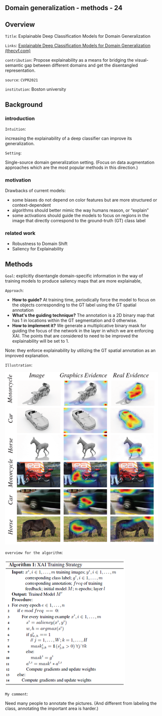 ## Domain generalization - methods - 24

## Overview

`Title`:  Explainable Deep Classification Models for Domain Generalization

`Links`: [Explainable Deep Classification Models for Domain Generalization (thecvf.com)](https://openaccess.thecvf.com/content/CVPR2021W/TCV/papers/Zunino_Explainable_Deep_Classification_Models_for_Domain_Generalization_CVPRW_2021_paper.pdf)

`contribution`: Propose explainability as a means for bridging the visual-semantic
gap between different domains and get the disentangled representation.

`source`: `CVPR2021`

`institution`: Boston university

## Background

### introduction

`Intuition`:

increasing the explainability of a deep classifier can improve its generalization.

`Setting`:

Single-source domain generalization setting. (Focus on data augmentation approaches which are the most popular methods in this direction.)

### motivation

Drawbacks of current models:

- some biases do not depend on color features but are more structured or context-dependent
- algorithms should better mimic the way humans reason, or “explain”
- some activations should guide the models to focus on regions in the image that directly correspond to the ground-truth (GT) class label

### related work

- Robustness to Domain Shift
- Saliency for Explainability

## Methods

`Goal`: explicitly disentangle domain-specific information in the way of training models to produce saliency maps that are more explainable,

`Approach`:

- **How to guide?** At training time, periodically force the model to focus on the objects corresponding to the GT label using the GT spatial annotation
- **What's the guiding technique?** The annotation is a 2D binary map that has 1 in locations within the GT segmentation and 0 otherwise.
- **How to implement it?** We generate a multiplicative binary mask for guiding the focus of the network in the layer in which we are enforcing XAI. The points that are considered to need to be improved the explainability will be set to 1.

Note: they enforce explainability by utilizing the GT spatial annotation as an improved explanation.

`Illustration`:

![image-20230311155218135](asset/image-20230311155218135.png)

`overview for the algorithm`:

![image-20230311153137891](asset/image-20230311153137891.png)

`My comment`:

Need many people to annotate the pictures. (And different from labeling the class, annotating the important area is harder.)







